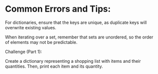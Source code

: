 # Common Errors and Tips:

For dictionaries, ensure that the keys are unique, as duplicate keys will overwrite existing values.

When iterating over a set, remember that sets are unordered, so the order of elements may not be predictable.


Challenge (Part 1):

Create a dictionary representing a shopping list with items and their quantities. Then, print each item and its quantity.